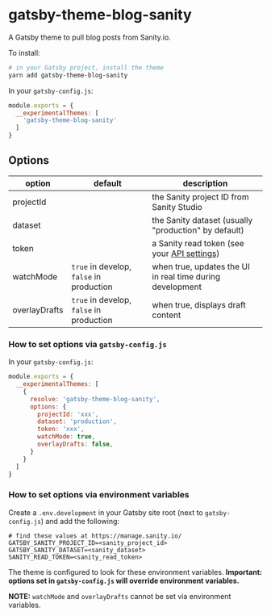 # gatsby-theme-blog-sanity

A Gatsby theme to pull blog posts from Sanity.io.

To install:

```sh
# in your Gatsby project, install the theme
yarn add gatsby-theme-blog-sanity
```

In your `gatsby-config.js`:
```js
module.exports = {
  __experimentalThemes: [
    'gatsby-theme-blog-sanity'
  ]
}
```

## Options

option        | default                                  | description
------------- | ---------------------------------------- | -----------
projectId     |                                          | the Sanity project ID from Sanity Studio
dataset       |                                          | the Sanity dataset (usually "production" by default)
token         |                                          | a Sanity read token (see your [API settings](https://manage.sanity.io))
watchMode     | `true` in develop, `false` in production | when true, updates the UI in real time during development
overlayDrafts | `true` in develop, `false` in production | when true, displays draft content

### How to set options via `gatsby-config.js`

In your `gatsby-config.js`:

```js
module.exports = {
  __experimentalThemes: [
    {
      resolve: 'gatsby-theme-blog-sanity',
      options: {
        projectId: 'xxx',
        dataset: 'production',
        token: 'xxx',
        watchMode: true,
        overlayDrafts: false,
      }
    }
  ]
}
```

### How to set options via environment variables

Create a `.env.development` in your Gatsby site root (next to `gatsby-config.js`) and add the following:

```env
# find these values at https://manage.sanity.io/
GATSBY_SANITY_PROJECT_ID=<sanity_project_id>
GATSBY_SANITY_DATASET=<sanity_dataset>
SANITY_READ_TOKEN=<sanity_read_token>
```

The theme is configured to look for these environment variables. **Important: options set in `gatsby-config.js` will override environment variables.**

**NOTE:** `watchMode` and `overlayDrafts` cannot be set via environment variables.